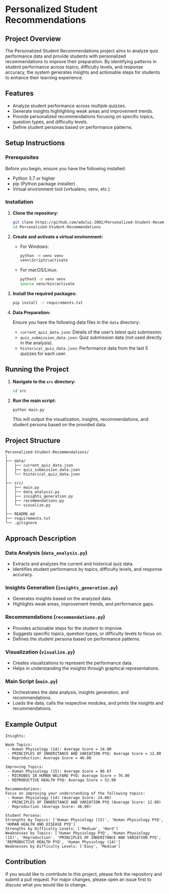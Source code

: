 # Personalized Student Recommendations

## Project Overview

The Personalized Student Recommendations project aims to analyze quiz performance data and provide students with personalized recommendations to improve their preparation. By identifying patterns in student performance across topics, difficulty levels, and response accuracy, the system generates insights and actionable steps for students to enhance their learning experience.

## Features

- Analyze student performance across multiple quizzes.
- Generate insights highlighting weak areas and improvement trends.
- Provide personalized recommendations focusing on specific topics, question types, and difficulty levels.
- Define student personas based on performance patterns.

## Setup Instructions

### Prerequisites

Before you begin, ensure you have the following installed:

- Python 3.7 or higher
- pip (Python package installer)
- Virtual environment tool (virtualenv, venv, etc.)

### Installation

1. **Clone the repository:**

   ```sh
   git clone https://github.com/adolui-2002/Personalized-Student-Recommendations.git
   cd Personalized-Student-Recommendations
   ```

2. **Create and activate a virtual environment:**

   - For Windows:

     ```sh
     python -m venv venv
     venv\Scripts\activate
     ```

   - For macOS/Linux:

     ```sh
     python3 -m venv venv
     source venv/bin/activate
     ```

3. **Install the required packages:**

   ```sh
   pip install -r requirements.txt
   ```

4. **Data Preparation:**

   Ensure you have the following data files in the `data` directory:
   - `current_quiz_data.json`: Details of the user’s latest quiz submission.
   - `quiz_submission_data.json`: Quiz submission data (not used directly in the analysis).
   - `historical_quiz_data.json`: Performance data from the last 5 quizzes for each user.

## Running the Project

1. **Navigate to the `src` directory:**

   ```sh
   cd src
   ```

2. **Run the main script:**

   ```sh
   python main.py
   ```

   This will output the visualization, insights, recommendations, and student persona based on the provided data.

## Project Structure

```
Personalized-Student-Recommendations/
│
├── data/
│   ├── current_quiz_data.json
│   ├── quiz_submission_data.json
│   └── historical_quiz_data.json
│
├── src/
│   ├── main.py
│   ├── data_analysis.py
│   ├── insights_generation.py
│   ├── recommendations.py
│   └── visualize.py
│
├── README.md
├── requirements.txt
└── .gitignore
```

## Approach Description

### Data Analysis (`data_analysis.py`)

- Extracts and analyzes the current and historical quiz data.
- Identifies student performance by topics, difficulty levels, and response accuracy.

### Insights Generation (`insights_generation.py`)

- Generates insights based on the analyzed data.
- Highlights weak areas, improvement trends, and performance gaps.

### Recommendations (`recommendations.py`)

- Provides actionable steps for the student to improve.
- Suggests specific topics, question types, or difficulty levels to focus on.
- Defines the student persona based on performance patterns.

### Visualization (`visualize.py`)

- Creates visualizations to represent the performance data.
- Helps in understanding the insights through graphical representations.

### Main Script (`main.py`)

- Orchestrates the data analysis, insights generation, and recommendations.
- Loads the data, calls the respective modules, and prints the insights and recommendations.

## Example Output

```
Insights:

Weak Topics:
 - Human Physiology (14): Average Score = 24.00
 - PRINCIPLES OF INHERITANCE AND VARIATION PYQ: Average Score = 12.00
 - Reproduction: Average Score = 46.00

Improving Topics:
 - Human Physiology (15): Average Score = 86.67
 - MICROBES IN HUMAN WELFARE PYQ: Average Score = 76.00
 - REPRODUCTIVE HEALTH PYQ: Average Score = 52.00

Recommendations:
Focus on improving your understanding of the following topics:
 - Human Physiology (14) (Average Score: 24.00)
 - PRINCIPLES OF INHERITANCE AND VARIATION PYQ (Average Score: 12.00)
 - Reproduction (Average Score: 46.00)

Student Persona:
Strengths by Topics: ['Human Physiology (15)', 'Human Physiology PYQ', 'HUMAN HEALTH AND DISEASE PYQ']
Strengths by Difficulty Levels: ['Medium', 'Hard']
Weaknesses by Topics: ['Human Physiology PYQ', 'Human Physiology (15)', 'Reproduction', 'PRINCIPLES OF INHERITANCE AND VARIATION PYQ', 'REPRODUCTIVE HEALTH PYQ', 'Human Physiology (14)']
Weaknesses by Difficulty Levels: ['Easy', 'Medium']
```

## Contribution

If you would like to contribute to this project, please fork the repository and submit a pull request. For major changes, please open an issue first to discuss what you would like to change.

